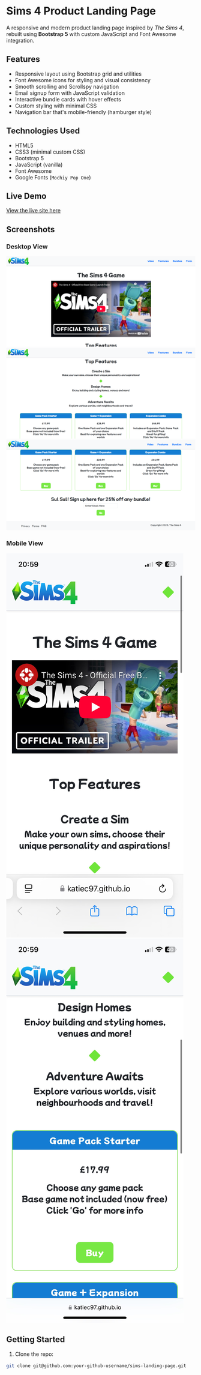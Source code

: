 # Sims 4 Product Landing Page

A responsive and modern product landing page inspired by _The Sims 4_, rebuilt using **Bootstrap 5** with custom JavaScript and Font Awesome integration.

## Features

- Responsive layout using Bootstrap grid and utilities
- Font Awesome icons for styling and visual consistency
- Smooth scrolling and Scrollspy navigation
- Email signup form with JavaScript validation
- Interactive bundle cards with hover effects
- Custom styling with minimal CSS
- Navigation bar that's mobile-friendly (hamburger style)

## Technologies Used

- HTML5
- CSS3 (minimal custom CSS)
- Bootstrap 5
- JavaScript (vanilla)
- Font Awesome
- Google Fonts (`Mochiy Pop One`)

## Live Demo

[View the live site here](https://katiec97.github.io/the-sims-product-landing-page/)

## Screenshots

### Desktop View

![Screenshot 1](screenshots/sims-landing-desktop-one.png)
![Screenshot 2](screenshots/sims-landing-desktop-two.png)
![Screenshot 3](screenshots/sims-landing-desktop-three.png)

### Mobile View

![Screenshot 4](screenshots/sims-landing-mobile-one.png)
![Screenshot 5](screenshots/sims-landing-mobile-two.png)

## Getting Started

1. Clone the repo:

```bash
git clone git@github.com:your-github-username/sims-landing-page.git
```
